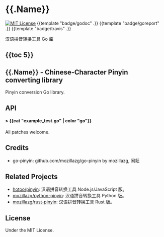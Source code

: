 # {{.Name}}

[![MIT License](http://img.shields.io/badge/License-MIT-blue.svg)](LICENSE)
{{template "badge/godoc" .}}
{{template "badge/goreport" .}}
{{template "badge/travis" .}}


汉语拼音转换工具 Go 库

## {{toc 5}}

## {{.Name}} - Chinese-Character Pinyin converting library

Pinyin conversion Go library.

## API

#### > {{cat "example_test.go" | color "go"}}

All patches welcome.

## Credits

- go-pinyin: github.com/mozillazg/go-pinyin by mozillazg, 闲耘


## Related Projects

* [hotoo/pinyin](https://github.com/hotoo/pinyin): 汉语拼音转换工具 Node.js/JavaScript 版。
* [mozillazg/python-pinyin](https://github.com/mozillazg/python-pinyin): 汉语拼音转换工具 Python 版。
* [mozillazg/rust-pinyin](https://github.com/mozillazg/rust-pinyin): 汉语拼音转换工具 Rust 版。


## License

Under the MIT License.
